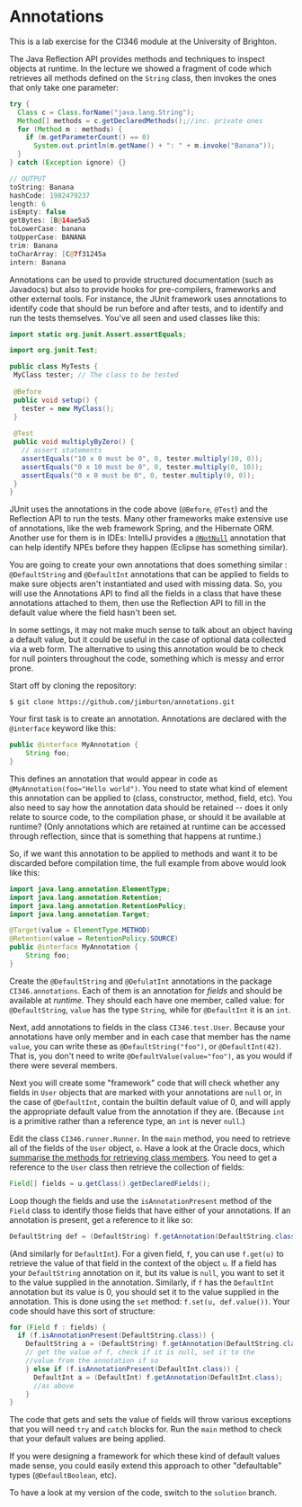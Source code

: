 # Annotations

This is a lab exercise for the CI346 module at the University of Brighton.

The Java Reflection API provides methods and techniques to inspect objects
at runtime. In the lecture we showed a fragment of code which retrieves all methods
defined on the `String` class, then invokes the ones that only take one parameter:

````java
try {
  Class c = Class.forName("java.lang.String");
  Method[] methods = c.getDeclaredMethods();//inc. private ones
  for (Method m : methods) {
    if (m.getParameterCount() == 0)
      System.out.println(m.getName() + ": " + m.invoke("Banana"));
  }
} catch (Exception ignore) {}

// OUTPUT
toString: Banana
hashCode: 1982479237
length: 6
isEmpty: false
getBytes: [B@14ae5a5
toLowerCase: banana
toUpperCase: BANANA
trim: Banana
toCharArray: [C@7f31245a
intern: Banana
````

Annotations can be used to provide structured documentation (such as Javadocs)
but also to provide hooks for pre-compilers, frameworks and other external 
tools. For instance, the JUnit framework uses annotations to identify
code that should be run before and after tests, and to identify and run the 
tests themselves. You've all seen and used classes like this:
 
 ````java
import static org.junit.Assert.assertEquals;

import org.junit.Test;

public class MyTests {
  MyClass tester; // The class to be tested
  
  @Before
  public void setup() {
    tester = new MyClass();    
  }
  
  @Test
  public void multiplyByZero() {
    // assert statements
    assertEquals("10 x 0 must be 0", 0, tester.multiply(10, 0));
    assertEquals("0 x 10 must be 0", 0, tester.multiply(0, 10));
    assertEquals("0 x 0 must be 0", 0, tester.multiply(0, 0));
  }
}
````

JUnit uses the annotations in the code above (`@Before`, `@Test`) and the Reflection API 
to run the tests. Many other frameworks make extensive use of annotations, like
the web framework Spring, and the Hibernate ORM. Another use for them is in IDEs:
IntelliJ provides a [`@NotNull`](https://www.jetbrains.com/help/idea/2016.2/nullable-and-notnull-annotations.html) 
annotation that can help identify NPEs before they happen (Eclipse has 
something similar).
 
You are going to create your own annotations that does something similar
: `@DefaultString` and `@DefaultInt` annotations that can be applied to fields 
to make sure objects aren't instantiated and used with missing data. 
So, you will use the Annotations API to find all the fields in a class
that have these annotations attached to them, then use the Reflection API to
fill in the default value where the field hasn't been set.

In some settings, it may not make much sense to talk about an object 
having a default value, but it could be useful in the case of optional 
data collected via a web form. The alternative to using this 
annotation would be to check for null pointers throughout the code,
something which is messy and error prone.

Start off by cloning the repository:

    $ git clone https://github.com/jimburton/annotations.git

Your first task is to create an annotation. Annotations are declared with the 
`@interface` keyword like this:

````java
public @interface MyAnnotation {
    String foo;
}
````

This defines an annotation that would appear in code as `@MyAnnotation(foo="Hello world")`.
You need to state what kind of element this annotation can be applied to (class, 
constructor, method, field, etc). You also need to say how the annotation data should
be retained -- does it only relate to source code, to the compilation phase, or
should it be available at runtime? (Only annotations which are retained at runtime
can be accessed through reflection, since that is something that happens at runtime.)

So, if we want this annotation to be applied to methods and want it to be discarded 
before compilation time, the full example from above would look like this:
 
 ````java
 import java.lang.annotation.ElementType;
 import java.lang.annotation.Retention;
 import java.lang.annotation.RetentionPolicy;
 import java.lang.annotation.Target;
 
 @Target(value = ElementType.METHOD)
 @Retention(value = RetentionPolicy.SOURCE)
 public @interface MyAnnotation {
     String foo;
 }
 ````
 
 Create the `@DefaultString` and `@DefulatInt` annotations in the package `CI346.annotations`.
 Each of them is an annotation for *fields* and should be available at *runtime*. They should 
 each have one member, called value: for `@DefaultString`, `value` has the type `String`, 
 while for `@DefaultInt` it is an `int`.
 
 Next, add annotations to fields in the class `CI346.test.User`. Because your
 annotations have only member and in each case that member has the name `value`, 
 you can write these as `@DefaultString("foo")`, or `@DefaultInt(42)`. That is, 
 you don't need to write `@DefaultValue(value="foo")`, as you would if there were 
 several members. 
 
 Next you will create some "framework" code that will check whether any fields 
 in `User` objects that are marked with your annotations are `null` or, in the case 
 of `@DefaultInt`, contain the builtin default value of 0, and will apply 
 the appropriate default value from the annotation if they are. (Because `int` is a
 primitive rather than a reference type, an `int` is never `null`.)
 
 Edit the class `CI346.runner.Runner`. In the `main` method, you need to retrieve
 all of the fields of the `User` object, `o`. Have a look at the Oracle docs, which
  [summarise the methods for retrieving class members](https://docs.oracle.com/javase/tutorial/reflect/class/classMembers.html).
  You need to get a reference to the `User` class then retrieve the collection 
  of fields:
  
````java
Field[] fields = u.getClass().getDeclaredFields();
````

Loop though the fields and use the `isAnnotationPresent` method of the `Field` class
to identify those fields that have either of your annotations. If an annotation is present, 
get a reference to it like so:

````java
DefaultString def = (DefaultString) f.getAnnotation(DefaultString.class);
````

(And similarly for `DefaultInt`). For a given field, `f`, you can use `f.get(u)` 
to retrieve the value of that field in the context of the object `u`. If a field 
has your `DefaultString` annotation on it, but its value is `null`, you want to set 
it to the value supplied in the annotation. Similarly, if `f` has the `DefaultInt`
annotation but its value is 0, you should set it to the value supplied in the annotation.
This is done using the `set` method: `f.set(u, def.value())`. Your code should
have this sort of structure:

````java
for (Field f : fields) {
  if (f.isAnnotationPresent(DefaultString.class)) {
    DefaultString a = (DefaultString) f.getAnnotation(DefaultString.class);
    // get the value of f, check if it is null, set it to the 
    //value from the annotation if so
    } else if (f.isAnnotationPresent(DefaultInt.class)) {
      DefaultInt a = (DefaultInt) f.getAnnotation(DefaultInt.class);
      //as above         
    }       
}
````

The code that gets and sets the value of fields will throw various exceptions
that you will need `try` and `catch` blocks for. Run the `main` method to check
that your default values are being applied.

If you were designing a framework for which these kind of default values made
sense, you could easily extend this approach to other "defaultable" types 
(`@DefaultBoolean`, etc).

To have a look at my version of the code, switch to the `solution` branch.
 
